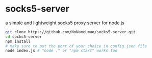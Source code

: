 # socks5-server
a simple and lightweight socks5 proxy server for node.js

```bash
git clone https://github.com/NoNameLmao/socks5-server.git
cd socks5-server
npm install
# make sure to put the port of your choice in config.json file
node index.js # "node ." or "npm start" works too
